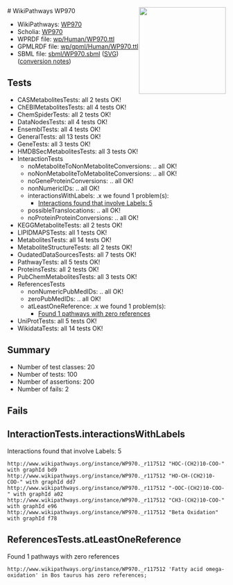 <img style="float: right; width: 200px" src="../logo.png" />
# WikiPathways WP970

* WikiPathways: [WP970](https://identifiers.org/wikipathways:WP970)
* Scholia: [WP970](https://scholia.toolforge.org/wikipathways/WP970)
* WPRDF file: [wp/Human/WP970.ttl](../wp/Human/WP970.ttl)
* GPMLRDF file: [wp/gpml/Human/WP970.ttl](../wp/gpml/Human/WP970.ttl)
* SBML file: [sbml/WP970.sbml](../sbml/WP970.sbml) ([SVG](../sbml/WP970.svg)) ([conversion notes](../sbml/WP970.txt))

## Tests
* CASMetabolitesTests: all 2 tests OK!
* ChEBIMetabolitesTests: all 4 tests OK!
* ChemSpiderTests: all 2 tests OK!
* DataNodesTests: all 4 tests OK!
* EnsemblTests: all 4 tests OK!
* GeneralTests: all 13 tests OK!
* GeneTests: all 3 tests OK!
* HMDBSecMetabolitesTests: all 3 tests OK!
* InteractionTests
    * noMetaboliteToNonMetaboliteConversions: .. all OK!
    * noNonMetaboliteToMetaboliteConversions: .. all OK!
    * noGeneProteinConversions: .. all OK!
    * nonNumericIDs: .. all OK!
    * interactionsWithLabels: .x we found 1 problem(s):
        * [Interactions found that involve Labels: 5](#630d267c)
    * possibleTranslocations: .. all OK!
    * noProteinProteinConversions: .. all OK!
* KEGGMetaboliteTests: all 2 tests OK!
* LIPIDMAPSTests: all 1 tests OK!
* MetabolitesTests: all 14 tests OK!
* MetaboliteStructureTests: all 2 tests OK!
* OudatedDataSourcesTests: all 7 tests OK!
* PathwayTests: all 5 tests OK!
* ProteinsTests: all 2 tests OK!
* PubChemMetabolitesTests: all 3 tests OK!
* ReferencesTests
    * nonNumericPubMedIDs: .. all OK!
    * zeroPubMedIDs: .. all OK!
    * atLeastOneReference: .x we found 1 problem(s):
        * [Found 1 pathways with zero references](#35eb778e)
* UniProtTests: all 5 tests OK!
* WikidataTests: all 14 tests OK!


## Summary

* Number of test classes: 20
* Number of tests: 100
* Number of assertions: 200
* Number of fails: 2

## Fails

<a name="630d267c" />

## InteractionTests.interactionsWithLabels

Interactions found that involve Labels: 5
```
http://www.wikipathways.org/instance/WP970._r117512 "HOC-(CH2)10-COO-" with graphId bd9
http://www.wikipathways.org/instance/WP970._r117512 "HO-CH-(CH2)10-COO-" with graphId dd7
http://www.wikipathways.org/instance/WP970._r117512 "-OOC-(CH2)10-COO-" with graphId a02
http://www.wikipathways.org/instance/WP970._r117512 "CH3-(CH2)10-COO-" with graphId e96
http://www.wikipathways.org/instance/WP970._r117512 "Beta Oxidation" with graphId f78
```

<a name="35eb778e" />

## ReferencesTests.atLeastOneReference

Found 1 pathways with zero references
```
http://www.wikipathways.org/instance/WP970._r117512 'Fatty acid omega-oxidation' in Bos taurus has zero references; 
```

